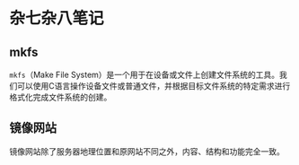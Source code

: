 # 杂七杂八笔记
## mkfs
`mkfs`（Make File System）是一个用于在设备或文件上创建文件系统的工具。我们可以使用C语言操作设备文件或普通文件，并根据目标文件系统的特定需求进行格式化完成文件系统的创建。
## 镜像网站
镜像网站除了服务器地理位置和原网站不同之外，内容、结构和功能完全一致。
